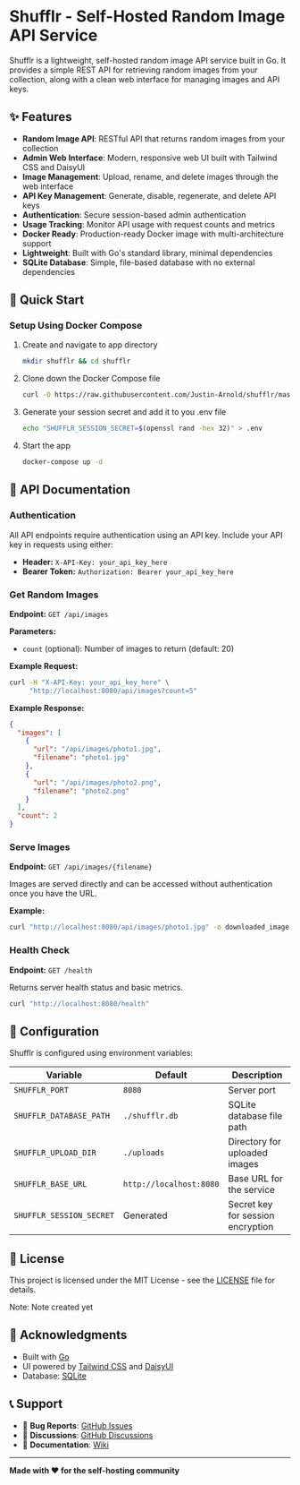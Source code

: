 # Shufflr - Self-Hosted Random Image API Service

Shufflr is a lightweight, self-hosted random image API service built in Go. It provides a simple REST API for retrieving random images from your collection, along with a clean web interface for managing images and API keys.

## ✨ Features

- **Random Image API**: RESTful API that returns random images from your collection
- **Admin Web Interface**: Modern, responsive web UI built with Tailwind CSS and DaisyUI
- **Image Management**: Upload, rename, and delete images through the web interface
- **API Key Management**: Generate, disable, regenerate, and delete API keys
- **Authentication**: Secure session-based admin authentication
- **Usage Tracking**: Monitor API usage with request counts and metrics
- **Docker Ready**: Production-ready Docker image with multi-architecture support
- **Lightweight**: Built with Go's standard library, minimal dependencies
- **SQLite Database**: Simple, file-based database with no external dependencies

## 🚀 Quick Start

### Setup Using Docker Compose

1. Create and navigate to app directory
    ```bash
    mkdir shufflr && cd shufflr
    ```

2. Clone down the Docker Compose file
   ```bash
   curl -O https://raw.githubusercontent.com/Justin-Arnold/shufflr/master/docker-compose.yml
   ```

3. Generate your session secret and add it to you .env file
    ```bash
    echo "SHUFFLR_SESSION_SECRET=$(openssl rand -hex 32)" > .env
    ```

4. Start the app
    ```bash
    docker-compose up -d
    ```

## 📖 API Documentation

### Authentication

All API endpoints require authentication using an API key. Include your API key in requests using either:

- **Header:** `X-API-Key: your_api_key_here`
- **Bearer Token:** `Authorization: Bearer your_api_key_here`

### Get Random Images

**Endpoint:** `GET /api/images`

**Parameters:**
- `count` (optional): Number of images to return (default: 20)

**Example Request:**
```bash
curl -H "X-API-Key: your_api_key_here" \
     "http://localhost:8080/api/images?count=5"
```

**Example Response:**
```json
{
  "images": [
    {
      "url": "/api/images/photo1.jpg",
      "filename": "photo1.jpg"
    },
    {
      "url": "/api/images/photo2.png",
      "filename": "photo2.png"
    }
  ],
  "count": 2
}
```

### Serve Images

**Endpoint:** `GET /api/images/{filename}`

Images are served directly and can be accessed without authentication once you have the URL.

**Example:**
```bash
curl "http://localhost:8080/api/images/photo1.jpg" -o downloaded_image.jpg
```

### Health Check

**Endpoint:** `GET /health`

Returns server health status and basic metrics.

```bash
curl "http://localhost:8080/health"
```

## 🔧 Configuration

Shufflr is configured using environment variables:

| Variable | Default | Description |
|----------|---------|-------------|
| `SHUFFLR_PORT` | `8080` | Server port |
| `SHUFFLR_DATABASE_PATH` | `./shufflr.db` | SQLite database file path |
| `SHUFFLR_UPLOAD_DIR` | `./uploads` | Directory for uploaded images |
| `SHUFFLR_BASE_URL` | `http://localhost:8080` | Base URL for the service |
| `SHUFFLR_SESSION_SECRET` | Generated | Secret key for session encryption |

## 📄 License

This project is licensed under the MIT License - see the [LICENSE](LICENSE) file for details.

Note: Note created yet

## 🙏 Acknowledgments

- Built with [Go](https://golang.org/)
- UI powered by [Tailwind CSS](https://tailwindcss.com/) and [DaisyUI](https://daisyui.com/)
- Database: [SQLite](https://www.sqlite.org/)

## 📞 Support

- 🐛 **Bug Reports**: [GitHub Issues](https://github.com/Justin-Arnold/shufflr/issues)
- 💬 **Discussions**: [GitHub Discussions](https://github.com/Justin-Arnold/shufflr/discussions)
- 📖 **Documentation**: [Wiki](https://github.com/Justin-Arnold/shufflr/wiki)

---

**Made with ❤️ for the self-hosting community**